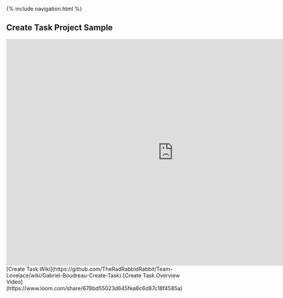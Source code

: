 {% include navigation.html %}
## Create Task Project Sample
<center><iframe frameborder="0" width="175%" height="600px" src="https://replit.com/@GabrielBoudreau/Create-Task-Project?lite=true"></iframe></center>
[Create Task Wiki](https://github.com/TheRadRabbidRabbit/Team-Lovelace/wiki/Gabriel-Boudreau-Create-Task)  
[Create Task Overview Video](https://www.loom.com/share/678bd55023d645fea8c6d87c18f4585a)

